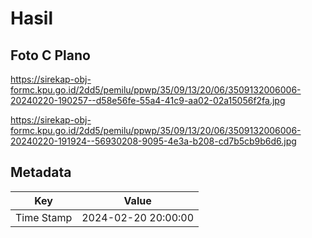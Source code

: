 # Hasil

## Foto C Plano

https://sirekap-obj-formc.kpu.go.id/2dd5/pemilu/ppwp/35/09/13/20/06/3509132006006-20240220-190257--d58e56fe-55a4-41c9-aa02-02a15056f2fa.jpg

https://sirekap-obj-formc.kpu.go.id/2dd5/pemilu/ppwp/35/09/13/20/06/3509132006006-20240220-191924--56930208-9095-4e3a-b208-cd7b5cb9b6d6.jpg


## Metadata

| Key        | Value               |
| ---------- | ------------------- |
| Time Stamp | 2024-02-20 20:00:00 |



